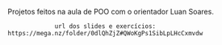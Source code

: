 Projetos feitos na aula de POO com o orientador Luan Soares.

                 url dos slides e exercícios: https://mega.nz/folder/0dlQhZjZ#QWoKgPs1SibLpLHcCxmvdw
